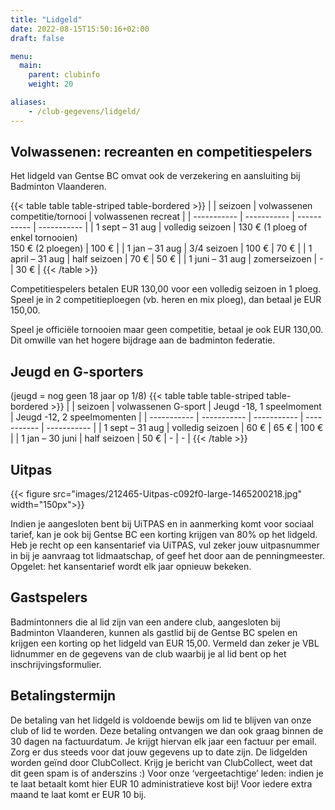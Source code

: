 ```yaml
---
title: "Lidgeld"
date: 2022-08-15T15:50:16+02:00
draft: false

menu:
  main:
    parent: clubinfo
    weight: 20

aliases:
    - /club-gegevens/lidgeld/
---
```


## Volwassenen: recreanten en competitiespelers
Het lidgeld van Gentse BC omvat ook de verzekering en aansluiting bij Badminton Vlaanderen.

{{< table table table-striped table-bordered >}}
|  | seizoen | volwassenen competitie/tornooi | volwassenen recreat |
| ----------- | ----------- | ----------- | ----------- |
| 1 sept – 31 aug | volledig seizoen | 130 € (1 ploeg of enkel tornooien) <br> 150 € (2 ploegen) |  100 € |
| 1 jan – 31 aug | 3/4 seizoen | 100 € |  70 € |
| 1 april – 31 aug | half seizoen | 70 € |  50 € |
| 1 juni – 31 aug | zomerseizoen | - |  30 € |
{{< /table >}}

Competitiespelers betalen EUR 130,00 voor een volledig seizoen in 1 ploeg. Speel je in 2 competitieploegen (vb. heren en mix ploeg), dan betaal je EUR 150,00. 

Speel je officiële tornooien maar geen competitie, betaal je ook EUR 130,00. Dit omwille van het hogere bijdrage aan de badminton federatie.

## Jeugd en G-sporters
(jeugd = nog geen 18 jaar op 1/8)
{{< table table table-striped table-bordered >}}
|  | seizoen | volwassenen G-sport | Jeugd -18, 1 speelmoment | Jeugd -12, 2 speelmomenten |
| ----------- | ----------- | ----------- | ----------- | ----------- |
| 1 sept – 31 aug | volledig seizoen | 60 € |  65 € |  100 € |
| 1 jan – 30 juni | half seizoen | 50 € |  - | - |
{{< /table >}}

## Uitpas
{{< figure src="images/212465-Uitpas-c092f0-large-1465200218.jpg" width="150px">}}

Indien je aangesloten bent bij UiTPAS en in aanmerking komt voor sociaal tarief, kan je ook bij Gentse BC een korting krijgen van 80% op het lidgeld. Heb je recht op een kansentarief via UiTPAS, vul zeker jouw uitpasnummer in bij je aanvraag tot lidmaatschap, of geef het door aan de penningmeester. Opgelet: het kansentarief wordt elk jaar opnieuw bekeken.

## Gastspelers
Badmintonners die al lid zijn van een andere club, aangesloten bij Badminton Vlaanderen, kunnen als gastlid bij de Gentse BC spelen en krijgen een korting op het lidgeld van EUR 15,00. Vermeld dan zeker je VBL lidnummer en de gegevens van de club waarbij je al lid bent op het inschrijvingsformulier.

## Betalingstermijn
De betaling van het lidgeld is voldoende bewijs om lid te blijven van onze club of lid te worden.  Deze betaling ontvangen we dan ook graag binnen de 30 dagen na factuurdatum. Je krijgt hiervan elk jaar een factuur per email. Zorg er dus steeds voor dat jouw gegevens up to date zijn.
De lidgelden worden geïnd door ClubCollect. Krijg je bericht van ClubCollect, weet dat dit geen spam is of anderszins :)
Voor onze ‘vergeetachtige’ leden: indien je te laat betaalt komt hier EUR 10 administratieve kost bij! Voor iedere extra maand te laat komt er EUR 10 bij.